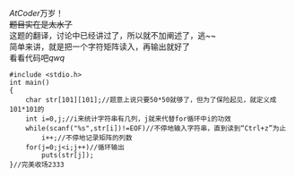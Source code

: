 $AtCoder$万岁！  
~~题目实在是太水了~~  
这题的翻译，讨论中已经讲过了，所以就不加阐述了，逃~~  
简单来讲，就是把一个字符矩阵读入，再输出就好了  
看看代码吧$qwq$  
```
#include <stdio.h>
int main()
{
	char str[101][101];//题意上说只要50*50就够了，但为了保险起见，就定义成101*101的
	int i=0,j;//i来统计字符串有几列，j就来代替for循环中i的功效
	while(scanf("%s",str[i])!=EOF)//不停地输入字符串，直到读到“Ctrl+z”为止
		i++;//不停地记录矩阵的列数
	for(j=0;j<i;j++)//循环输出
		puts(str[j]);
}//完美收场2333
```